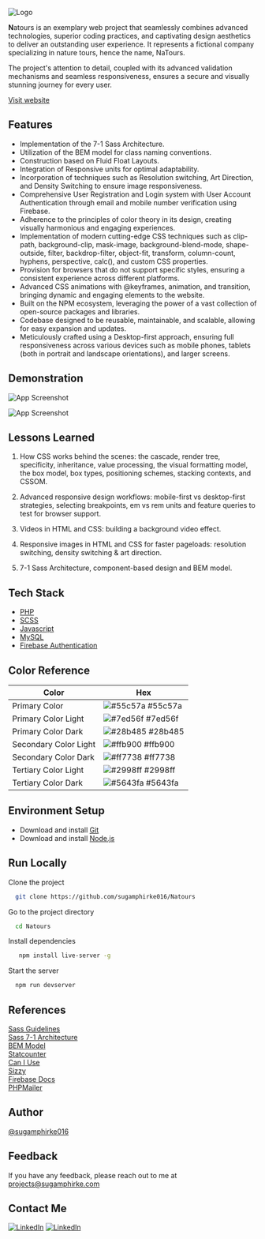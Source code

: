 
![Logo](https://sugamphirke.com/Projects/natours/img/logo-green-1x.png)




**N**atours is an exemplary web project that seamlessly combines advanced technologies, superior coding practices, and captivating design aesthetics to deliver an outstanding user experience. It represents a fictional company specializing in nature tours, hence the name, NaTours.

The project's attention to detail, coupled with its advanced validation mechanisms and seamless responsiveness, ensures a secure and visually stunning journey for every user.

[Visit website](https://sugamphirke.com/Projects/natours/  "Checkout the hosted website")


## Features

- Implementation of the 7-1 Sass Architecture.
- Utilization of the BEM model for class naming conventions.
- Construction based on Fluid Float Layouts.
- Integration of Responsive units for optimal adaptability.
- Incorporation of techniques such as Resolution switching, Art Direction, and Density Switching to ensure image responsiveness.
- Comprehensive User Registration and Login system with User Account Authentication through email and mobile number verification using Firebase.
- Adherence to the principles of color theory in its design, creating visually harmonious and engaging experiences.
- Implementation of modern cutting-edge CSS techniques such as clip-path, background-clip, mask-image, background-blend-mode, shape-outside, filter, backdrop-filter, object-fit, transform, column-count, hyphens, perspective, calc(), and custom CSS properties.
- Provision for browsers that do not support specific styles, ensuring a consistent experience across different platforms.
- Advanced CSS animations with @keyframes, animation, and transition, bringing dynamic and engaging elements to the website.
- Built on the NPM ecosystem, leveraging the power of a vast collection of open-source packages and libraries.
- Codebase designed to be reusable, maintainable, and scalable, allowing for easy expansion and updates.
- Meticulously crafted using a Desktop-first approach, ensuring full responsiveness across various devices such as mobile phones, tablets (both in portrait and landscape orientations), and larger screens.


## Demonstration

![App Screenshot](https://sugamphirke.com/Projects/natours/desktopView.gif)

![App Screenshot](https://sugamphirke.com/Projects/natours/mobileView.gif)


## Lessons Learned

1. How CSS works behind the scenes: the cascade, render tree, specificity, inheritance, value processing, the visual formatting model, the box model, box types, positioning schemes, stacking contexts, and CSSOM.

2. Advanced responsive design workflows: mobile-first vs desktop-first strategies, selecting breakpoints, em vs rem units and feature queries to test for browser support.

3. Videos in HTML and CSS: building a background video effect.

4. Responsive images in HTML and CSS for faster pageloads: resolution switching, density switching & art direction.

5. 7-1 Sass Architecture, component-based design and BEM model.




## Tech Stack

- [PHP](http://www.php.net/)
- [SCSS](http://sass-lang.com/)
- [Javascript](https://developer.mozilla.org/en-US/docs/Web/JavaScript)
- [MySQL](https://www.mysql.com/)
- [Firebase Authentication](https://firebase.google.com/products/auth/)

## Color Reference

| Color             | Hex                                                                |
| ----------------- | ------------------------------------------------------------------ |
| Primary Color | ![#55c57a](https://via.placeholder.com/10/55c57a?text=+) #55c57a |
| Primary Color Light | ![#7ed56f](https://via.placeholder.com/10/7ed56f?text=+) #7ed56f |
| Primary Color Dark | ![#28b485](https://via.placeholder.com/10/28b485?text=+) #28b485 |
| Secondary Color Light | ![#ffb900](https://via.placeholder.com/10/ffb900?text=+) #ffb900 |
| Secondary Color Dark | ![#ff7738](https://via.placeholder.com/10/ff7738?text=+) #ff7738 |
| Tertiary Color Light | ![#2998ff](https://via.placeholder.com/10/2998ff?text=+) #2998ff |
| Tertiary Color Dark | ![#5643fa](https://via.placeholder.com/10/5643fa?text=+) #5643fa |


## Environment Setup

- Download and install [Git](https://git-scm.com/downloads)
- Download and install [Node.js](https://nodejs.org/en/download)
## Run Locally

Clone the project

```bash
  git clone https://github.com/sugamphirke016/Natours
```

Go to the project directory

```bash
  cd Natours
```

Install dependencies

```bash
   npm install live-server -g
```

Start the server

```bash
  npm run devserver
```

## References

[Sass Guidelines](https://sass-guidelin.es/)  
[Sass 7-1 Architecture](https://kiranworkspace.com/sass-architecture/)  
[BEM Model](https://getbem.com/introduction/)  
[Statcounter](https://gs.statcounter.com/screen-resolution-stats)  
[Can I Use](https://caniuse.com/)  
[Sizzy](https://sizzy.co/)  
[Firebase Docs](https://firebase.google.com/docs)  
[PHPMailer](https://github.com/PHPMailer/PHPMailer)

## Author

[@sugamphirke016](https://www.github.com/sugamphirke016)

## Feedback

If you have any feedback, please reach out to me at projects@sugamphirke.com


## Contact Me

[![LinkedIn](https://sugamphirke.com/Projects/natours/accounts/images/linkedin-small.png)](http://www.linkedin.com/in/sugam-phirke)
[![LinkedIn](https://sugamphirke.com/Projects/natours/accounts/images/gmail-small.png)](https://mail.google.com/mail/?view=cm&to=reachout%40sugamphirke.com)



